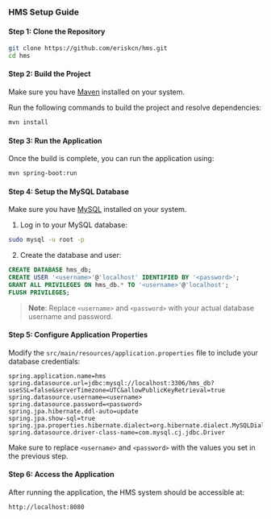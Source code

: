 ### HMS Setup Guide

#### Step 1: Clone the Repository
```bash
git clone https://github.com/eriskcn/hms.git
cd hms
```

#### Step 2: Build the Project
Make sure you have [Maven](https://maven.apache.org/install.html) installed on your system.

Run the following commands to build the project and resolve dependencies:
```bash
mvn install
```

#### Step 3: Run the Application
Once the build is complete, you can run the application using:
```bash
mvn spring-boot:run
```

#### Step 4: Setup the MySQL Database
Make sure you have [MySQL](https://www.mysql.com/downloads/) installed on your system.
1. Log in to your MySQL database:
```bash
sudo mysql -u root -p
```

2. Create the database and user:
```sql
CREATE DATABASE hms_db;
CREATE USER '<username>'@'localhost' IDENTIFIED BY '<password>';
GRANT ALL PRIVILEGES ON hms_db.* TO '<username>'@'localhost';
FLUSH PRIVILEGES;
```

> **Note**: Replace `<username>` and `<password>` with your actual database username and password.

#### Step 5: Configure Application Properties
Modify the `src/main/resources/application.properties` file to include your database credentials:
```properties
spring.application.name=hms
spring.datasource.url=jdbc:mysql://localhost:3306/hms_db?useSSL=false&serverTimezone=UTC&allowPublicKeyRetrieval=true
spring.datasource.username=<username>
spring.datasource.password=<password>
spring.jpa.hibernate.ddl-auto=update
spring.jpa.show-sql=true
spring.jpa.properties.hibernate.dialect=org.hibernate.dialect.MySQLDialect
spring.datasource.driver-class-name=com.mysql.cj.jdbc.Driver
```

Make sure to replace `<username>` and `<password>` with the values you set in the previous step.

#### Step 6: Access the Application
After running the application, the HMS system should be accessible at:
```
http://localhost:8080
```
